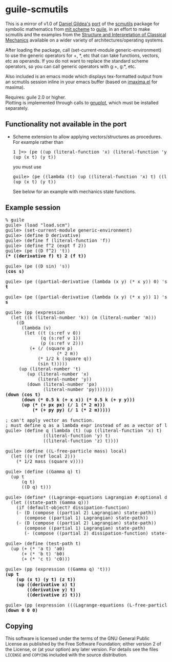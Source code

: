 # guile-scmutils

This is a mirror of v1.0 of
[Daniel Gildea's](http://www.cs.rochester.edu/~gildea/)
[port](http://www.cs.rochester.edu/~gildea/guile-scmutils/) of the
[scmutils](http://www-swiss.ai.mit.edu/~gjs/6946/linux-install.htm)
package for symbolic mathematics from
[mit scheme](http://www.gnu.org/software/mit-scheme/) to
[guile](http://www.gnu.org/software/guile/guile.html), in an effort to
make scmutils and the examples from the
[Structure and Interpretation of Classical Mechanics](http://mitpress.mit.edu/SICM/)
available on a wider variety of architectures/operating systems.

After loading the package, call (set-current-module generic-environment)
to use the generic operators for +, \*, etc that can take
functions, vectors, etc as operands.  If you do not want to replace the
standard scheme operators, so you can call generic operators with g:+, g:\*, etc.

Also included is an emacs mode which displays 
tex-formatted output from an scmutils session inline in your
emacs buffer (based on <a href="http://members3.jcom.home.ne.jp/imaxima/">imaxima.el</a> for maxima).

Requires: guile 2.0 or higher.  
Plotting is implemented through calls to <a href="http://www.gnuplot.info">gnuplot</a>, which must
be installed separately.  

## Functionality not available in the port

<ul>
<li>Scheme extension to allow applying vectors/structures as procedures.
For example rather than
<pre>1 ]=> (pe ((up (literal-function 'x) (literal-function 'y)) 't))
(up (x t) (y t))
</pre>
you must use
<pre>guile> (pe ((lambda (t) (up ((literal-function 'x) t) ((literal-function 'y) t))) 't))
(up (x t) (y t))
</pre>
See below for an example with mechanics state functions.
</ul>

## Example session

<pre>
% guile
guile> (load "load.scm")
guile> (set-current-module generic-environment)
guile> (define D derivative)
guile> (define f (literal-function 'f))
guile> (define f^2 (expt f 2))
guile> (pe ((D f^2) 't))
<strong>(* ((derivative f) t) 2 (f t))</strong>

guile> (pe ((D sin) 's))
<strong>(cos s)</strong>

guile> (pe ((partial-derivative (lambda (x y) (* x y)) 0) 's 't ))
<strong>t</strong>

guile> (pe ((partial-derivative (lambda (x y) (* x y)) 1) 's 't ))
<strong>s</strong>

guile> (pp (expression
  (let ((k (literal-number 'k)) (m (literal-number 'm)))
    ((D
      (lambda (v)
       (let ((t (s:ref v 0))
             (q (s:ref v 1))
             (p (s:ref v 2)))
         (+ (/ (square p)
                   (* 2 m))
            (* 1/2 k (square q))
            (sin t)))))
     (up (literal-number 't)
        (up (literal-number 'x)
            (literal-number 'y))
        (down (literal-number 'px)
              (literal-number 'py)))))))
<strong>(down (cos t)
      (down (* 0.5 k (+ x x)) (* 0.5 k (+ y y)))
      (up (* (+ px px) (/ 1 (* 2 m)))
          (* (+ py py) (/ 1 (* 2 m)))))</strong>

; can't apply vector as function.
; must define q as a lambda expr instead of as a vector of literal functions.
guile> (define q (lambda (t) (up ((literal-function 'x) t)  
			  ((literal-function 'y) t)  
			  ((literal-function 'z) t))))

guile> (define ((L-free-particle mass) local)
  (let ((v (ref local 2)))
    (* 1/2 mass (square v))))

guile> (define ((Gamma q) t)
  (up t
      (q t)
      ((D q) t)))

guile> (define* ((Lagrange-equations Lagrangian #:optional dissipation-function) q)
  (let ((state-path (Gamma q)))
    (if (default-object? dissipation-function)
	(- (D (compose ((partial 2) Lagrangian) state-path))
	   (compose ((partial 1) Lagrangian) state-path))
	(- (D (compose ((partial 2) Lagrangian) state-path))
	   (compose ((partial 1) Lagrangian) state-path)
	   (- (compose ((partial 2) dissipation-function) state-path))))))

guile> (define (test-path t)
  (up (+ (* 'a t) 'a0)
      (+ (* 'b t) 'b0)
      (+ (* 'c t) 'c0)))

guile> (pp (expression ((Gamma q) 't)))
<strong>(up t
    (up (x t) (y t) (z t))
    (up ((derivative x) t)
        ((derivative y) t)
        ((derivative z) t)))</strong>

guile> (pp (expression (((Lagrange-equations (L-free-particle 'm)) test-path) 't)))
<strong>(down 0 0 0)</strong>
</pre>

## Copying

This software is licensed under the terms of the GNU General Public License as published by the Free Software Foundation; either version 2 of the License, or (at your option) any later version. For details see the files `LICENSE` and `COPYING` included with the source distribution.
